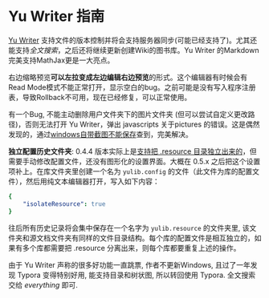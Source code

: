 # Yu Writer 指南

[Yu Writer](https://ivarptr.github.io/yu-writer.site/) 支持文件的版本控制并将会支持服务器同步(可能已经支持了)。尤其还能支持*全文搜索*，之后还将继续更新创建Wiki的图书库。Yu Writer 的Markdown完美支持MathJax更是一大亮点。

右边缩略预览**可以左拉变成左边编辑右边预览**的形式。这个编辑器有时候会有Read Mode模式不能正常打开，显示空白的bug。之前可能是没有写入程序注册表，导致Rollback不可用，现在已经修复，可以正常使用。

有一个Bug, 不能主动删除用户文件夹下的图片文件夹 (但可以尝试自定义更改路径)，否则无法打开 Yu Writer，弹出 javascripts 关于pictures 的错误。这是偶然发现的，通过[windows自带截图不能保存](https://jingyan.baidu.com/article/495ba841f2da2638b30ede2d.html)查到，完美解决。

**独立配置历史文件夹**: 0.4.4 版本实际上是[支持把 .resource 目录独立出来的](https://github.com/ivarptr/yu-writer.site/issues/182)，但需要手动修改配置文件，还没有图形化的设置界面。大概在 0.5.x 之后把这个设置项补上。在库文件夹里创建一个名为 `yulib.config` 的文件（此文件为库的配置文件），然后用纯文本编辑器打开，写入如下内容：

```yaml
{
    "isolateResource": true
}
```

往后所有历史记录将会集中保存在一个名字为 `yulib.resource` 的文件夹里, 该文件夹和源文档文件夹有同样的文件目录结构。每个库的配置文件是相互独立的，如果有多个库都需要把 .resource 分离出来，则每个库都要重复上述的操作。

由于 Yu Writer 声称的很多好功能一直跳票, 作者不更新Windows, 且过了一年发现 Typora 变得特别好用, 能支持目录和树状图, 所以转回使用 Typora. 全文搜索交给 *everything* 即可.

